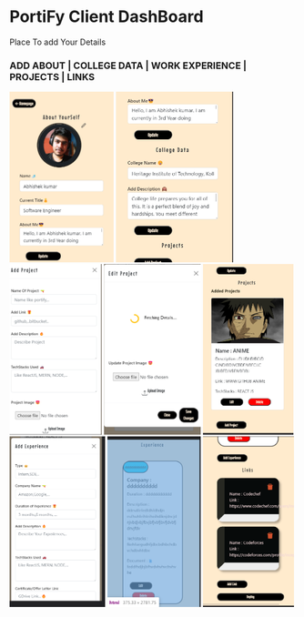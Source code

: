 # PortiFy Client DashBoard

Place To add Your Details

### ADD ABOUT | COLLEGE DATA | WORK EXPERIENCE | PROJECTS | LINKS

<div display="flex">
<img src="img1.png" height="300px" />
<img src="img2.png" height="300px" />
<img src="img3.png" height="300px" />
<img src="img4.png" height="300px" />
<img src="img5.png" height="300px" />
<img src="img6.png" height="300px" />
<img src="img7.png" height="300px" />
<img src="img8.png" height="300px" />
</div>
